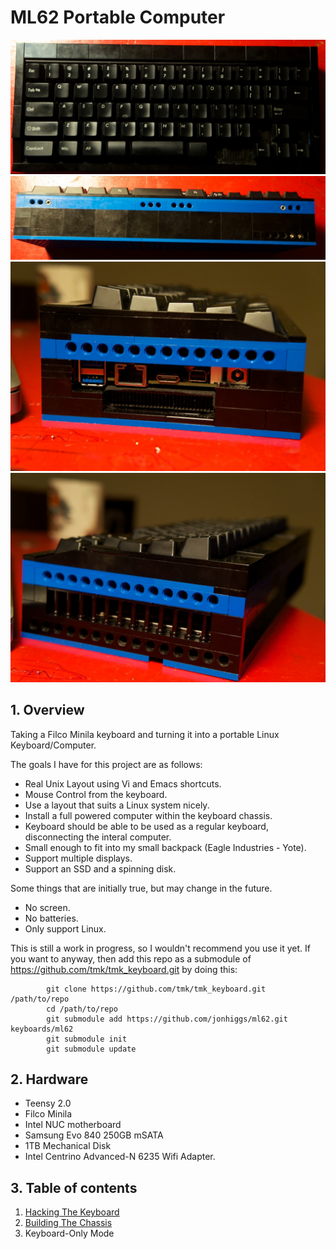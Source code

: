 ML62 Portable Computer
======================

![Top](./doc/photos/DSC03629.jpg)
![Front](./doc/photos/DSC03628.jpg)
![Right](./doc/photos/DSC03631.jpg)
![Left](./doc/photos/DSC03632.jpg)


## 1. Overview

Taking a Filco Minila keyboard and turning it into a portable Linux
Keyboard/Computer.

The goals I have for this project are as follows:

- Real Unix Layout using Vi and Emacs shortcuts.
- Mouse Control from the keyboard.
- Use a layout that suits a Linux system nicely.
- Install a full powered computer within the keyboard chassis.
- Keyboard should be able to be used as a regular keyboard, disconnecting the
  interal computer.
- Small enough to fit into my small backpack (Eagle Industries - Yote).
- Support multiple displays.
- Support an SSD and a spinning disk.

Some things that are initially true, but may change in the future.

- No screen.
- No batteries.
- Only support Linux.

This is still a work in progress, so I wouldn't recommend you use it yet. If
you want to anyway, then add this repo as a submodule of
https://github.com/tmk/tmk_keyboard.git by doing this:

```Shell
        git clone https://github.com/tmk/tmk_keyboard.git /path/to/repo
        cd /path/to/repo
        git submodule add https://github.com/jonhiggs/ml62.git keyboards/ml62
        git submodule init
        git submodule update
```

## 2. Hardware
- Teensy 2.0
- Filco Minila
- Intel NUC motherboard
- Samsung Evo 840 250GB mSATA
- 1TB Mechanical Disk
- Intel Centrino Advanced-N 6235 Wifi Adapter.

## 3. Table of contents

1. [Hacking The Keyboard](./doc/keyboard.md)
2. [Building The Chassis](./doc/chassis.md)
3. Keyboard-Only Mode

